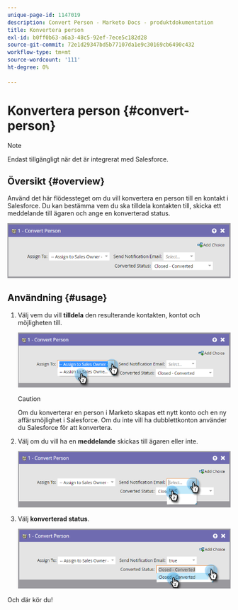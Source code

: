 ```yaml
---
unique-page-id: 1147019
description: Convert Person - Marketo Docs - produktdokumentation
title: Konvertera person
exl-id: b0ff0b63-a6a3-48c5-92ef-7ece5c182d28
source-git-commit: 72e1d29347bd5b77107da1e9c30169cb6490c432
workflow-type: tm+mt
source-wordcount: '111'
ht-degree: 0%

---
```


# Konvertera person {#convert-person}

>[!NOTE]
>
>Endast tillgängligt när det är integrerat med Salesforce.

## Översikt {#overview}

Använd det här flödessteget om du vill konvertera en person till en kontakt i Salesforce. Du kan bestämma vem du ska tilldela kontakten till, skicka ett meddelande till ägaren och ange en konverterad status.

![](assets/one-2.png)

## Användning {#usage}

1. Välj vem du vill **tilldela** den resulterande kontakten, kontot och möjligheten till.

   ![](assets/two-2.png)

   >[!CAUTION]
   >
   >Om du konverterar en person i Marketo skapas ett nytt konto och en ny affärsmöjlighet i Salesforce. Om du inte vill ha dubblettkonton använder du Salesforce för att konvertera.

1. Välj om du vill ha en **meddelande** skickas till ägaren eller inte.

   ![](assets/three-2.png)

1. Välj **konverterad status**.

   ![](assets/four-3.png)

Och där kör du!
